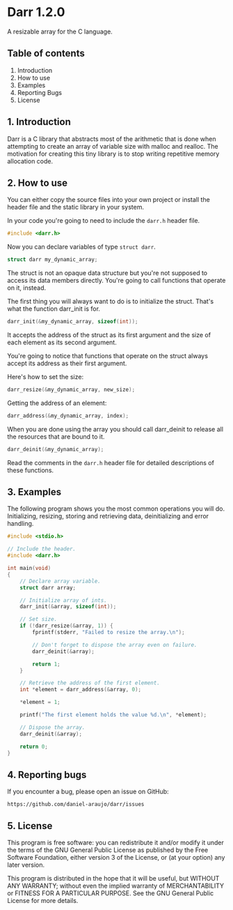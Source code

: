 # Darr 1.2.0

A resizable array for the C language.


## Table of contents

1. Introduction
2. How to use
3. Examples
4. Reporting Bugs
5. License


## 1. Introduction

Darr is a C library that abstracts most of the arithmetic that is done when
attempting to create an array of variable size with malloc and realloc. The
motivation for creating this tiny library is to stop writing repetitive memory
allocation code.


## 2. How to use

You can either copy the source files into your own project or install the
header file and the static library in your system.

In your code you're going to need to include the `darr.h` header file.

```C
#include <darr.h>
```

Now you can declare variables of type `struct darr`.

```C
struct darr my_dynamic_array;
```

The struct is not an opaque data structure but you're not supposed to access
its data members directly. You're going to call functions that operate on it,
instead.

The first thing you will always want to do is to initialize the struct. That's
what the function darr_init is for.

```C
darr_init(&my_dynamic_array, sizeof(int));
```

It accepts the address of the struct as its first argument and the size of each
element as its second argument.

You're going to notice that functions that operate on the struct always accept
its address as their first argument.

Here's how to set the size:

```C
darr_resize(&my_dynamic_array, new_size);
```

Getting the address of an element:

```C
darr_address(&my_dynamic_array, index);
```

When you are done using the array you should call darr_deinit to release all
the resources that are bound to it.

```C
darr_deinit(&my_dynamic_array);
```

Read the comments in the `darr.h` header file for detailed descriptions of
these functions.


## 3. Examples

The following program shows you the most common operations you will do.
Initializing, resizing, storing and retrieving data, deinitializing and error
handling.

```C
#include <stdio.h>

// Include the header.
#include <darr.h>

int main(void)
{
	// Declare array variable.
	struct darr array;

	// Initialize array of ints.
	darr_init(&array, sizeof(int));

	// Set size.
	if (!darr_resize(&array, 1)) {
		fprintf(stderr, "Failed to resize the array.\n");

		// Don't forget to dispose the array even on failure.
		darr_deinit(&array);

		return 1;
	}

	// Retrieve the address of the first element.
	int *element = darr_address(&array, 0);

	*element = 1;

	printf("The first element holds the value %d.\n", *element);

	// Dispose the array.
	darr_deinit(&array);

	return 0;
}
```


## 4. Reporting bugs

If you encounter a bug, please open an issue on GitHub:

	https://github.com/daniel-araujo/darr/issues


## 5. License

This program is free software: you can redistribute it and/or modify it under
the terms of the GNU General Public License as published by the Free Software
Foundation, either version 3 of the License, or (at your option) any later
version.

This program is distributed in the hope that it will be useful, but WITHOUT
ANY WARRANTY; without even the implied warranty of MERCHANTABILITY or FITNESS
FOR A PARTICULAR PURPOSE. See the GNU General Public License for more details.
